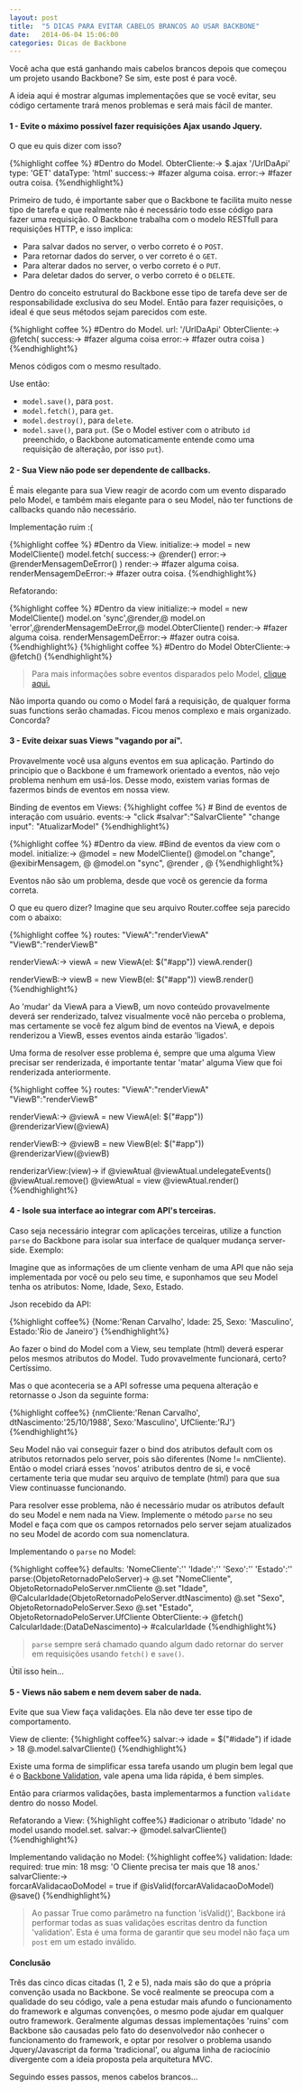 ```yaml
---
layout: post
title:  "5 DICAS PARA EVITAR CABELOS BRANCOS AO USAR BACKBONE"
date:   2014-06-04 15:06:00
categories: Dicas de Backbone
---
```


Você acha que está ganhando mais cabelos brancos depois que começou um projeto usando Backbone? Se sim, este post é para você.

A ideia aqui é mostrar algumas implementações que se você evitar, seu código certamente trará menos problemas e será mais fácil de manter.

#### 1 - Evite o máximo possível fazer requisições Ajax usando Jquery. ####

O que eu quis dizer com isso?

{%highlight coffee %}
	#Dentro do Model.
ObterCliente:->
	$.ajax '/UrlDaApi'
		type: 'GET'
		dataType: 'html'
		success:->
			#fazer alguma coisa.
		error:->
			#fazer outra coisa.	
{%endhighlight%}


Primeiro de tudo, é importante saber que o Backbone te facilita muito nesse tipo de tarefa e que realmente não é necessário todo esse código para fazer uma requisição. O Backbone trabalha com o modelo RESTfull para requisições HTTP, e isso implica:

- Para salvar dados no server, o verbo correto é o `POST`.
- Para retornar dados do server, o ver correto é o `GET`.
- Para alterar dados no server, o verbo correto é o `PUT`.
- Para deletar dados do server, o verbo correto é o `DELETE`.   

Dentro do conceito estrutural do Backbone esse tipo de tarefa deve ser de responsabilidade exclusiva do seu Model. Então para fazer requisições, o ideal é que seus métodos sejam parecidos com este.

{%highlight coffee %}
	#Dentro do Model.
url: '/UrlDaApi'
ObterCliente:->
	@fetch(
		success:->
			#fazer alguma coisa
		error:->
			#fazer outra coisa
	)	
{%endhighlight%}


Menos códigos com o mesmo resultado.

Use então:
	
- `model.save()`, para `post`.
- `model.fetch()`, para `get`.
- `model.destroy()`, para `delete`.
- `model.save()`, para `put`. (Se o Model estiver com o atributo `id` preenchido, o Backbone automaticamente entende como uma requisição de alteração, por isso `put`).


#### 2 - Sua View não pode ser dependente de callbacks. ####

É mais elegante para sua View reagir de acordo com um evento disparado pelo Model, e também mais elegante para o seu Model, não ter functions de callbacks quando não necessário.

Implementação ruim :(

{%highlight coffee %}
	#Dentro da View.
initialize:->
	model = new ModelCliente()
	model.fetch(
			success:->
				@render()
			error:->
				@renderMensagemDeError()
		)
render:->
	#fazer alguma coisa.
renderMensagemDeError:->
	#fazer outra coisa.
{%endhighlight%}


Refatorando:

{%highlight coffee %}
	#Dentro da view
initialize:->
	model = new ModelCliente()
	model.on 'sync',@render,@
	model.on 'error',@renderMensagemDeError,@
	model.ObterCliente()
render:->
	#fazer alguma coisa.
renderMensagemDeError:->
	#fazer outra coisa.
{%endhighlight%}
{%highlight coffee %}
	#Dentro do Model
ObterCliente:->
	@fetch()
{%endhighlight%}

> Para mais informações sobre eventos disparados pelo Model, [clique aqui.][urlBackboneEvent]

Não importa quando ou como o Model fará a requisição, de qualquer forma suas functions serão chamadas.
Ficou menos complexo e mais organizado. Concorda?


#### 3 - Evite deixar suas Views "vagando por aí". ####


Provavelmente você usa alguns eventos em sua aplicação. Partindo do principio que o Backbone é um framework orientado a eventos, não vejo problema nenhum em usá-los. Desse modo, existem varias formas de fazermos binds de eventos em nossa view.

Binding de eventos em Views:
{%highlight coffee %}
	# Bind de eventos de interação com usuário.
events:->
	"click #salvar":"SalvarCliente"
	"change input": "AtualizarModel"
{%endhighlight%}

{%highlight coffee %}
	#Dentro da view.
	#Bind de eventos da view com o model.
initialize:->
	@model = new ModelCliente()
	@model.on "change", @exibirMensagem, @
	@model.on "sync", @render , @
{%endhighlight%}

Eventos não são um problema, desde que você os gerencie da forma correta.

O que eu quero dizer? Imagine que seu arquivo Router.coffee seja parecido com o abaixo:

{%highlight coffee %}
routes:
	"ViewA":"renderViewA"
	"ViewB":"renderViewB"

renderViewA:->
	viewA = new ViewA(el: $("#app"))
	viewA.render()

renderViewB:->
	viewB = new ViewB(el: $("#app"))
	viewB.render()
{%endhighlight%}

Ao 'mudar' da ViewA para a ViewB, um novo conteúdo provavelmente deverá ser renderizado, talvez visualmente você não perceba o problema, mas certamente se você fez algum bind de eventos na ViewA, e depois renderizou a ViewB, esses eventos ainda estarão 'ligados'.

Uma forma de resolver esse problema é, sempre que uma alguma View precisar ser renderizada, é importante tentar 'matar' alguma View que foi renderizada anteriormente.

{%highlight coffee %}
routes:
	"ViewA":"renderViewA"
	"ViewB":"renderViewB"

renderViewA:->
	@viewA = new ViewA(el: $("#app"))
	@renderizarView(@viewA)

renderViewB:->
	@viewB = new ViewB(el: $("#app"))
	@renderizarView(@viewB)

renderizarView:(view)->
	if @viewAtual
		@viewAtual.undelegateEvents()
		@viewAtual.remove()	
	@viewAtual = view
	@viewAtual.render()
{%endhighlight%}



#### 4 - Isole sua interface ao integrar com API's terceiras. ####

Caso seja necessário integrar com aplicações terceiras, utilize a function `parse` do Backbone para isolar sua interface de qualquer mudança server-side. Exemplo:

Imagine que as informações de um cliente venham de uma API que não seja implementada por você ou pelo seu time, e suponhamos que seu Model tenha os atributos: Nome, Idade, Sexo, Estado.

Json recebido da API:

{%highlight coffee%}
{Nome:'Renan Carvalho', Idade: 25, Sexo: 'Masculino', Estado:'Rio de Janeiro'}
{%endhighlight%}

Ao fazer o bind do Model com a View, seu template (html) deverá esperar pelos mesmos atributos do Model. Tudo provavelmente funcionará, certo? Certíssimo.

Mas o que aconteceria se a API sofresse uma pequena alteração e retornasse o Json da seguinte forma:


{%highlight coffee%}
{nmCliente:'Renan Carvalho', dtNascimento:'25/10/1988', Sexo:'Masculino', UfCliente:'RJ'}
{%endhighlight%}

Seu Model não vai conseguir fazer o bind dos atributos default com os atributos retornados pelo server, pois são diferentes (Nome != nmCliente). Então o model criará esses 'novos' atributos dentro de si, e você certamente teria que mudar seu arquivo de template (html) para que sua View continuasse funcionando.

Para resolver esse problema, não é necessário mudar os atributos default do seu Model e nem nada na View. Implemente o método `parse` no seu Model e faça com que os campos retornados pelo server sejam atualizados no seu Model de acordo com sua nomenclatura.

Implementando o `parse` no Model:

{%highlight coffee%}
defaults:
	'NomeCliente':''
    'Idade':''
    'Sexo':''
    'Estado':''
parse:(ObjetoRetornadoPeloServer)->
	@.set "NomeCliente", ObjetoRetornadoPeloServer.nmCliente
    @.set "Idade", @CalcularIdade(ObjetoRetornadoPeloServer.dtNascimento)
    @.set "Sexo", ObjetoRetornadoPeloServer.Sexo
    @.set "Estado", ObjetoRetornadoPeloServer.UfCliente
ObterCliente:->
	@fetch()
CalcularIdade:(DataDeNascimento)->
	#calcularIdade
{%endhighlight%}

> `parse` sempre será chamado quando algum dado retornar do server em requisições usando `fetch()` e `save()`. 

Útil isso hein...

#### 5 - Views não sabem e nem devem saber de nada. ####

Evite que sua View faça validações. Ela não deve ter esse tipo de comportamento.

View de cliente:
{%highlight coffee%}
salvar:->
	idade = $("#idade")
	if idade > 18
		@.model.salvarCliente()
{%endhighlight%}

Existe uma forma de simplificar essa tarefa usando um plugin bem legal que é o [Backbone Validation][validation], vale apena uma lida rápida, é bem simples.

Então para criarmos validações, basta implementarmos a function `validate` dentro do nosso Model.

Refatorando a View:
{%highlight coffee%}
#adicionar o atributo 'Idade' no model usando model.set.
salvar:->
	@model.salvarCliente()
{%endhighlight%}

Implementando validação no Model:
{%highlight coffee%}
validation:
	Idade:
		required: true
		min: 18
		msg: 'O Cliente precisa ter mais que 18 anos.'
salvarCliente:->	
	forcarAValidacaoDoModel = true
	if @isValid(forcarAValidacaoDoModel)
		@save()
{%endhighlight%}

> Ao passar True como parâmetro na function 'isValid()', Backbone irá performar todas as suas validações escritas dentro da function 'validation'.
Esta é uma forma de garantir que seu model não faça um `post` em um estado inválido.




#### Conclusão ####


Três das cinco dicas citadas (1, 2 e 5), nada mais são do que a própria convenção usada no Backbone. Se você realmente se preocupa com a qualidade do seu código, vale a pena estudar mais afundo o funcionamento do framework e algumas convenções, o mesmo pode ajudar em qualquer outro framework. Geralmente algumas dessas implementações 'ruins' com Backbone são causadas pelo fato do desenvolvedor não conhecer o funcionamento do framework, e optar por resolver o problema usando Jquery/Javascript da forma 'tradicional', ou alguma linha de raciocínio divergente com a ideia proposta pela arquitetura MVC.   

Seguindo esses passos, menos cabelos brancos...

[urlBackboneEvent]: http://backbonejs.org/#Events 
[validation]: http://thedersen.com/projects/backbone-validation